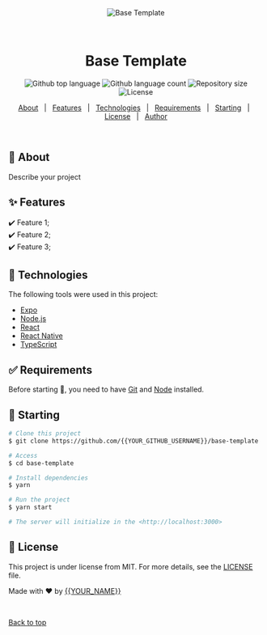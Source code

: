 <div align="center" id="top"> 
  <img src="./.github/app.gif" alt="Base Template" />

  &#xa0;

  <!-- <a href="https://basetemplate.netlify.app">Demo</a> -->
</div>

<h1 align="center">Base Template</h1>

<p align="center">
  <img alt="Github top language" src="https://img.shields.io/github/languages/top/{{YOUR_GITHUB_USERNAME}}/base-template?color=56BEB8">

  <img alt="Github language count" src="https://img.shields.io/github/languages/count/{{YOUR_GITHUB_USERNAME}}/base-template?color=56BEB8">

  <img alt="Repository size" src="https://img.shields.io/github/repo-size/{{YOUR_GITHUB_USERNAME}}/base-template?color=56BEB8">

  <img alt="License" src="https://img.shields.io/github/license/{{YOUR_GITHUB_USERNAME}}/base-template?color=56BEB8">

  <!-- <img alt="Github issues" src="https://img.shields.io/github/issues/{{YOUR_GITHUB_USERNAME}}/base-template?color=56BEB8" /> -->

  <!-- <img alt="Github forks" src="https://img.shields.io/github/forks/{{YOUR_GITHUB_USERNAME}}/base-template?color=56BEB8" /> -->

  <!-- <img alt="Github stars" src="https://img.shields.io/github/stars/{{YOUR_GITHUB_USERNAME}}/base-template?color=56BEB8" /> -->
</p>

<!-- Status -->

<!-- <h4 align="center"> 
	🚧  Base Template 🚀 Under construction...  🚧
</h4> 

<hr> -->

<p align="center">
  <a href="#dart-about">About</a> &#xa0; | &#xa0; 
  <a href="#sparkles-features">Features</a> &#xa0; | &#xa0;
  <a href="#rocket-technologies">Technologies</a> &#xa0; | &#xa0;
  <a href="#white_check_mark-requirements">Requirements</a> &#xa0; | &#xa0;
  <a href="#checkered_flag-starting">Starting</a> &#xa0; | &#xa0;
  <a href="#memo-license">License</a> &#xa0; | &#xa0;
  <a href="https://github.com/{{YOUR_GITHUB_USERNAME}}" target="_blank">Author</a>
</p>

<br>

## :dart: About ##

Describe your project

## :sparkles: Features ##

:heavy_check_mark: Feature 1;\
:heavy_check_mark: Feature 2;\
:heavy_check_mark: Feature 3;

## :rocket: Technologies ##

The following tools were used in this project:

- [Expo](https://expo.io/)
- [Node.js](https://nodejs.org/en/)
- [React](https://pt-br.reactjs.org/)
- [React Native](https://reactnative.dev/)
- [TypeScript](https://www.typescriptlang.org/)

## :white_check_mark: Requirements ##

Before starting :checkered_flag:, you need to have [Git](https://git-scm.com) and [Node](https://nodejs.org/en/) installed.

## :checkered_flag: Starting ##

```bash
# Clone this project
$ git clone https://github.com/{{YOUR_GITHUB_USERNAME}}/base-template

# Access
$ cd base-template

# Install dependencies
$ yarn

# Run the project
$ yarn start

# The server will initialize in the <http://localhost:3000>
```

## :memo: License ##

This project is under license from MIT. For more details, see the [LICENSE](LICENSE.md) file.


Made with :heart: by <a href="https://github.com/{{YOUR_GITHUB_USERNAME}}" target="_blank">{{YOUR_NAME}}</a>

&#xa0;

<a href="#top">Back to top</a>
